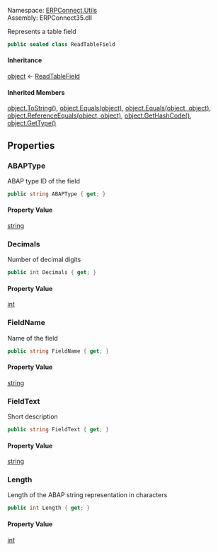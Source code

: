 
Namespace: [ERPConnect.Utils](index.md)  
Assembly: ERPConnect35.dll  

Represents a table field

```csharp
public sealed class ReadTableField
```

#### Inheritance

[object](https://learn.microsoft.com/dotnet/api/system.object) ← 
[ReadTableField](ERPConnect.Utils.ReadTableField.md)

#### Inherited Members

[object.ToString\(\)](https://learn.microsoft.com/dotnet/api/system.object.tostring), 
[object.Equals\(object\)](https://learn.microsoft.com/dotnet/api/system.object.equals\#system\-object\-equals\(system\-object\)), 
[object.Equals\(object, object\)](https://learn.microsoft.com/dotnet/api/system.object.equals\#system\-object\-equals\(system\-object\-system\-object\)), 
[object.ReferenceEquals\(object, object\)](https://learn.microsoft.com/dotnet/api/system.object.referenceequals), 
[object.GetHashCode\(\)](https://learn.microsoft.com/dotnet/api/system.object.gethashcode), 
[object.GetType\(\)](https://learn.microsoft.com/dotnet/api/system.object.gettype)

## Properties

### <a id="ERPConnect_Utils_ReadTableField_ABAPType"></a> ABAPType

ABAP type ID of the field

```csharp
public string ABAPType { get; }
```

#### Property Value

 [string](https://learn.microsoft.com/dotnet/api/system.string)

### <a id="ERPConnect_Utils_ReadTableField_Decimals"></a> Decimals

Number of decimal digits

```csharp
public int Decimals { get; }
```

#### Property Value

 [int](https://learn.microsoft.com/dotnet/api/system.int32)

### <a id="ERPConnect_Utils_ReadTableField_FieldName"></a> FieldName

Name of the field

```csharp
public string FieldName { get; }
```

#### Property Value

 [string](https://learn.microsoft.com/dotnet/api/system.string)

### <a id="ERPConnect_Utils_ReadTableField_FieldText"></a> FieldText

Short description

```csharp
public string FieldText { get; }
```

#### Property Value

 [string](https://learn.microsoft.com/dotnet/api/system.string)

### <a id="ERPConnect_Utils_ReadTableField_Length"></a> Length

Length of the ABAP string representation in characters

```csharp
public int Length { get; }
```

#### Property Value

 [int](https://learn.microsoft.com/dotnet/api/system.int32)

